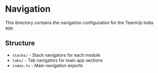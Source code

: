 # Navigation

This directory contains the navigation configuration for the TeamUp India app.

## Structure

- `stacks/` - Stack navigators for each module
- `tabs/` - Tab navigators for main app sections
- `index.ts` - Main navigation exports 